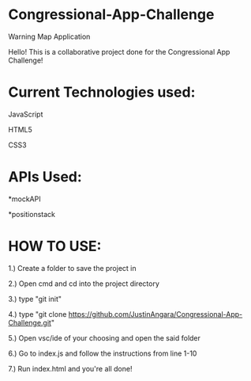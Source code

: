 # Congressional-App-Challenge
Warning Map Application

Hello! This is a collaborative project done for the Congressional App Challenge!

# Current Technologies used:

JavaScript

HTML5

CSS3

# APIs Used:


*mockAPI

*positionstack


# HOW TO USE:

1.) Create a folder to save the project in

2.) Open cmd and cd into the project directory

3.) type "git init"

4.) type "git clone https://github.com/JustinAngara/Congressional-App-Challenge.git"

5.) Open vsc/ide of your choosing and open the said folder

6.) Go to index.js and follow the instructions from line 1-10

7.) Run index.html and you're all done!
 
